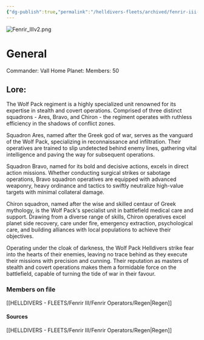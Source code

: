 ```yaml
---
{"dg-publish":true,"permalink":"/helldivers-fleets/archived/fenrir-iii-wolf-pack-archived-version/","noteIcon":"","created":"2024-04-13T17:27:16.433+02:00","updated":"2024-04-13T17:27:47.289+02:00"}
---
```


![Fenrir_IIIv2.png](/img/user/Images/Fenrir_IIIv2.png)
# General
Commander: Vall
Home Planet:
Members: 50

## Lore:
The Wolf Pack regiment is a highly specialized unit renowned for its expertise in stealth and covert operations. Comprised of three distinct squadrons - Ares, Bravo, and Chiron - the regiment operates with ruthless efficiency in the shadows of conflict zones.

Squadron Ares, named after the Greek god of war, serves as the vanguard of the Wolf Pack, specializing in reconnaissance and infiltration. Their operatives are trained to slip undetected behind enemy lines, gathering vital intelligence and paving the way for subsequent operations.

Squadron Bravo, named for its bold and decisive actions, excels in direct action missions. Whether conducting surgical strikes or sabotage operations, Bravo squadron operatives are equipped with advanced weaponry, heavy ordinance and tactics to swiftly neutralize high-value targets with minimal collateral damage.

Chiron squadron, named after the wise and skilled centaur of Greek mythology, is the Wolf Pack's specialist unit in battlefield medical care and support. Drawing from a diverse range of skills, Chiron operatives excel planet side recovery, care under fire, emergency extraction, psychological care, and building alliances with local populations to achieve their objectives.

Operating under the cloak of darkness, the Wolf Pack Helldivers strike fear into the hearts of their enemies, leaving no trace behind as they execute their missions with precision and cunning. Their reputation as masters of stealth and covert operations makes them a formidable force on the battlefield, capable of turning the tide of war in their favour.

### Members on file
[[HELLDIVERS - FLEETS/Fenrir III/Fenrir Operators/Regen\|Regen]]

#### Sources
[[HELLDIVERS - FLEETS/Fenrir III/Fenrir Operators/Regen\|Regen]]